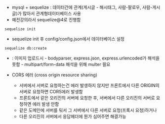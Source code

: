 - mysql + sequelize : 데이터간에 관계(게시글 - 해시태그, 사람-팔로우, 사람-게시글)가 많아서 관계형데이터베이스 사용
- 예전강의라서 sequelize@4로 진행함

```
sequelize init
```
- sequelize init 후 config/config.json에서 데이터베이스 설정
```
sequelize db:create
```

- <form enctype="multipart/form-data"> : 이미지 업로드시
    - bodyparser, express.json, express.urlencoded가 해석을 못함
    - multipart/form-data 해석을 위해 multer 필요


- CORS 에러 (cross origin resource sharing)
    - 서버에서 서버로 요청하는건 에러 발생하지 않지만 프론트에서 다른 ORIGIN의 서버로 요청하면 CORS에러 발생함
    - 프론트에서 같은 오리진의 서버에 요청한 후, 서버에서 다른 오리진의 서버로 요청하면 에러 발생 안함
    - 같은 도메인에 서버를 둬서 그 서버에서 다른 서버로 요청(프록시 요청)하거나
    - 다른 오리진의 서버에서 응답헤더에 뭔가 심어주면 해결가능